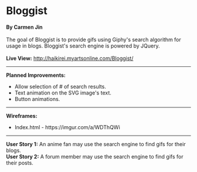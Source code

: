 # Bloggist
<b>By Carmen Jin</b><br><br>
The goal of Bloggist is to provide gifs using Giphy's search algorithm for usage in blogs.
Bloggist's search engine is powered by JQuery.<br><br>
<b>Live View:</b> http://haikirei.myartsonline.com/Bloggist/
<hr>
<b>Planned Improvements:</b><br>
<ul><li>Allow selection of # of search results.
<li>Text animation on the SVG image's text.
<li>Button animations.
</ul>
<hr>
  <b>Wireframes:</b>
  <ul><li>Index.html - https://imgur.com/a/WDThQWi</ul>
<hr>
  <b>User Story 1:</b> An anime fan may use the search engine to find gifs for their blogs.<br>
  <b>User Story 2:</b> A forum member may use the search engine to find gifs for their posts.<br>

